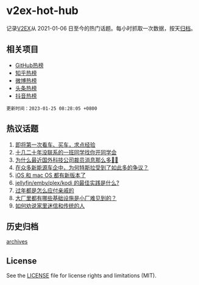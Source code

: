 # v2ex-hot-hub

 记录[V2EX](https://www.v2ex.com/)从 2021-01-06 日至今的热门话题。每小时抓取一次数据，按天[归档](archives)。
 
 ## 相关项目

- [GitHub热榜](https://github.com/it985/github-hot-hub)
- [知乎热榜](https://github.com/it985/zhihu-hot-hub)
- [微博热榜](https://github.com/it985/weibo-hot-hub)
- [头条热榜](https://github.com/it985/toutiao-hot-hub)
- [抖音热榜](https://github.com/it985/douyin-hot-hub)


 `更新时间：2023-01-25 08:28:05 +0800`

## 热议话题

1. [即将第一次看车、买车，求点经验](https://www.v2ex.com/t/910425)
1. [十几二十年没联系的一班同学找你开同学会](https://www.v2ex.com/t/910411)
1. [为什么最近国外科技公司裁员消息那么多😶‍🌫️](https://www.v2ex.com/t/910414)
1. [在众多新能源车企中，为何特斯拉受到了如此多的争议？](https://www.v2ex.com/t/910443)
1. [iOS 和 mac OS 都有新版本了](https://www.v2ex.com/t/910409)
1. [jellyfin/emby/plex/kodi 的最佳实践是什么?](https://www.v2ex.com/t/910440)
1. [过年都是怎么应付亲戚的](https://www.v2ex.com/t/910415)
1. [大厂里都有哪些基础设施是小厂难见到的？](https://www.v2ex.com/t/910430)
1. [如何劝说家里迷信和传统的人](https://www.v2ex.com/t/910469)

## 历史归档

[archives](archives)

## License

See the [LICENSE](LICENSE) file for license rights and limitations (MIT).
